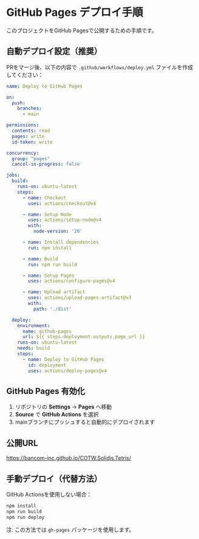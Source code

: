 # GitHub Pages デプロイ手順

このプロジェクトをGitHub Pagesで公開するための手順です。

## 自動デプロイ設定（推奨）

PRをマージ後、以下の内容で `.github/workflows/deploy.yml` ファイルを作成してください：

```yaml
name: Deploy to GitHub Pages

on:
  push:
    branches:
      - main

permissions:
  contents: read
  pages: write
  id-token: write

concurrency:
  group: "pages"
  cancel-in-progress: false

jobs:
  build:
    runs-on: ubuntu-latest
    steps:
      - name: Checkout
        uses: actions/checkout@v4

      - name: Setup Node
        uses: actions/setup-node@v4
        with:
          node-version: '20'

      - name: Install dependencies
        run: npm install

      - name: Build
        run: npm run build

      - name: Setup Pages
        uses: actions/configure-pages@v4

      - name: Upload artifact
        uses: actions/upload-pages-artifact@v3
        with:
          path: './dist'

  deploy:
    environment:
      name: github-pages
      url: ${{ steps.deployment.outputs.page_url }}
    runs-on: ubuntu-latest
    needs: build
    steps:
      - name: Deploy to GitHub Pages
        id: deployment
        uses: actions/deploy-pages@v4
```

## GitHub Pages 有効化

1. リポジトリの **Settings** → **Pages** へ移動
2. **Source** で **GitHub Actions** を選択
3. mainブランチにプッシュすると自動的にデプロイされます

## 公開URL

https://bancom-inc.github.io/COTW.Solidjs.Tetris/

## 手動デプロイ（代替方法）

GitHub Actionsを使用しない場合：

```bash
npm install
npm run build
npm run deploy
```

注: この方法では `gh-pages` パッケージを使用します。
